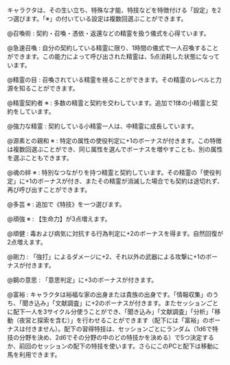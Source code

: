 キャラクタは、その生い立ち、特殊な才能、特技などを特徴付ける「設定」を2つ選びます。「※」の付いている設定は複数回選ぶことができます。

@召喚術 : 契約・召喚・憑依・返還などの精霊を扱う儀式を心得ています。

@急速召喚 : 自分の契約している精霊に限り、1時間の儀式で一人召喚することができます。この能力によって呼び出された精霊は、5点消耗した状態になっています。

@精霊の目 : 召喚されている精霊を視ることができます。その精霊のレベルと力源を知ることができます。

@精霊契約者 ※ : 多数の精霊と契約を交わしています。追加で1体の小精霊と契約をしています。

@強力な精霊 : 契約している小精霊一人は、中精霊に成長しています。

@源素との親和 ※ : 特定の属性の使役判定に+1のボーナスが付きます。この特徴は複数回選ぶことができ、同じ属性を選んでボーナスを増やすことも、別の属性を選ぶこともできます。

@魂の絆 ※ : 特別なつながりを持つ精霊と契約しています。その精霊の「使役判定」に+1のボーナスが付き、またその精霊が消滅した場合でも契約は途切れず、再び呼び出すことができます。

@多芸 ※ : 追加で《特技》を一つ選びます。

@頑強 ※ : 【生命力】が3点増えます。

@頑健 : 毒および病気に対抗する行為判定に+2のボーナスを得ます。自然回復が2点増えます。

@剛力 : 「強打」によるダメージに+2、それ以外の武器による攻撃に+1のボーナスが付きます。

@鋼の意思 : 「意思判定」に+3のボーナスが付きます。

@富裕 : キャラクタは裕福な家の出身または貴族の出身です。「情報収集」のうち、「聞き込み」「文献調査」に+2のボーナスが付きます。またセッションごとに配下一人を3サイクル分使うことができ、「聞き込み」「文献調査」「分析」「移動（夜営と探索を含む）」を行わせることができます（配下には「富裕」のボーナスは付きません）。配下の習得特技は、セッションごとにランダム（1d6で特技の分野を決め、2d6でその分野の中のどの特技かを決める）で5つ決定するか、前回のセッションの配下の特技を使います。さらにこのPCと配下は移動に馬を利用できます。
